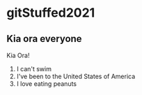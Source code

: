 # gitStuffed2021

## Kia ora everyone

Kia Ora!

1. I can't swim
2. I've been to the United States of America
3. I love eating peanuts
